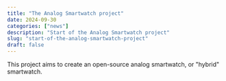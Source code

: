```yaml
---
title: "The Analog Smartwatch project"
date: 2024-09-30
categories: ["news"]
description: "Start of the Analog Smartwatch project"
slug: "start-of-the-analog-smartwatch-project"
draft: false
---
```


This project aims to create an open-source analog smartwatch, or "hybrid" smartwatch.